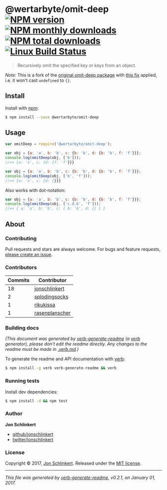 # @wertarbyte/omit-deep [![NPM version](https://img.shields.io/npm/v/@wertarbyte/omit-deep.svg?style=flat)](https://www.npmjs.com/package/@wertarbyte/omit-deep) [![NPM monthly downloads](https://img.shields.io/npm/dm/@wertarbyte/omit-deep.svg?style=flat)](https://npmjs.org/package/@wertarbyte/omit-deep)  [![NPM total downloads](https://img.shields.io/npm/dt/@wertarbyte/omit-deep.svg?style=flat)](https://npmjs.org/package/@wertarbyte/omit-deep) [![Linux Build Status](https://img.shields.io/travis/jonschlinkert/@wertarbyte/omit-deep.svg?style=flat&label=Travis)](https://travis-ci.org/jonschlinkert/@wertarbyte/omit-deep)

> Recursively omit the specified key or keys from an object.

*Note:* This is a fork of the [original omit-deep package](https://github.com/jonschlinkert/omit-deep) with [this fix](https://github.com/jonschlinkert/omit-deep/pulls/8) applied, i.e. it won't cast `undefined` to `{}`.

## Install

Install with [npm](https://www.npmjs.com/):

```sh
$ npm install --save @wertarbyte/omit-deep
```

## Usage

```js
var omitDeep = require('@wertarbyte/omit-deep');

var obj = {a: 'a', b: 'b', c: {b: 'b', d: {b: 'b', f: 'f'}}};
console.log(omitDeep(obj, ['b']));
//=> {a: 'a', c: {d: {f: 'f'}}}

var obj = {a: 'a', b: 'b', c: {b: 'b', d: {b: 'b', f: 'f'}}};
console.log(omitDeep(obj, ['b', 'f']));
//=> {a: 'a', c: {d: {}}}
```

Also works with dot-notation:

```js
var obj = {a: 'a', b: 'b', c: {b: 'b', d: {b: 'b', f: 'f'}}};
console.log(omitDeep(obj, ['c.d.b', 'f']));
//=> { a: 'a', b: 'b', c: { b: 'b', d: {} } }
```

## About

### Contributing

Pull requests and stars are always welcome. For bugs and feature requests, [please create an issue](../../issues/new).

### Contributors

| **Commits** | **Contributor** | 
| --- | --- |
| 18 | [jonschlinkert](https://github.com/jonschlinkert) |
| 2 | [splodingsocks](https://github.com/splodingsocks) |
| 1 | [rikukissa](https://github.com/rikukissa) |
| 1 | [rasenplanscher](https://github.com/rasenplanscher) |

### Building docs

_(This document was generated by [verb-generate-readme](https://github.com/verbose/verb-generate-readme) (a [verb](https://github.com/verbose/verb) generator), please don't edit the readme directly. Any changes to the readme must be made in [.verb.md](.verb.md).)_

To generate the readme and API documentation with [verb](https://github.com/verbose/verb):

```sh
$ npm install -g verb verb-generate-readme && verb
```

### Running tests

Install dev dependencies:

```sh
$ npm install -d && npm test
```

### Author

**Jon Schlinkert**

* [github/jonschlinkert](https://github.com/jonschlinkert)
* [twitter/jonschlinkert](http://twitter.com/jonschlinkert)

### License

Copyright © 2017, [Jon Schlinkert](https://github.com/jonschlinkert).
Released under the [MIT license](LICENSE).

***

_This file was generated by [verb-generate-readme](https://github.com/verbose/verb-generate-readme), v0.2.1, on January 01, 2017._